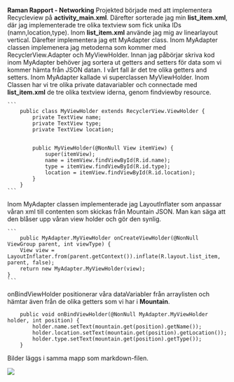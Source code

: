 
**Raman Rapport - Networking**
Projekted började med att implementera Recycleview på **activity_main.xml**. Därefter sorterade jag min **list_item.xml**, där jag implementerade tre olika textview som fick unika IDs (namn,location,type).
Inom **list_item.xml** använde jag mig av linearlayout vertical. Därefter implementera jag ett MyAdapter class. 
Inom MyAdapter classen implemenera jag metoderna som kommer med RecyclerView.Adapter och MyViewHolder. Innan jag påbörjar skriva kod inom MyAdapter behöver jag sortera ut getters and setters för data som vi kommer hämta från JSON datan. 
I vårt fall är det tre olika getters and setters. Inom MyAdapter kallade vi superclassen MyViewHolder. Inom Classen har vi tre olika private datavariabler och connectade med **list_item.xml** de tre olika textview iderna, genom findviewby resource.
    
    ```
        public class MyViewHolder extends RecyclerView.ViewHolder {
            private TextView name;
            private TextView type;
            private TextView location;
    
    
            public MyViewHolder(@NonNull View itemView) {
                super(itemView);
                name = itemView.findViewById(R.id.name);
                type = itemView.findViewById(R.id.type);
                location = itemView.findViewById(R.id.location);
            }
        }
    ```
Inom MyAdapter classen implementerade jag LayoutInflater som anpassar våran xml till contenten som skickas från Mountain JSON. 
Man kan säga att den blåser upp våran view holder och gör den synlig.

    ```
        public MyAdapter.MyViewHolder onCreateViewHolder(@NonNull ViewGroup parent, int viewType) {
        View view = LayoutInflater.from(parent.getContext()).inflate(R.layout.list_item, parent, false);
        return new MyAdapter.MyViewHolder(view);
    }
    ```
onBindViewHolder positionerar våra dataVariabler från arraylisten och hämtar även från de olika getters som vi har i **Mountain**.

```
    public void onBindViewHolder(@NonNull MyAdapter.MyViewHolder holder, int position) {
        holder.name.setText(mountain.get(position).getName());
        holder.location.setText(mountain.get(position).getLocation());
        holder.type.setText(mountain.get(position).getType());
    }
```





Bilder läggs i samma mapp som markdown-filen.

![](android.png)

